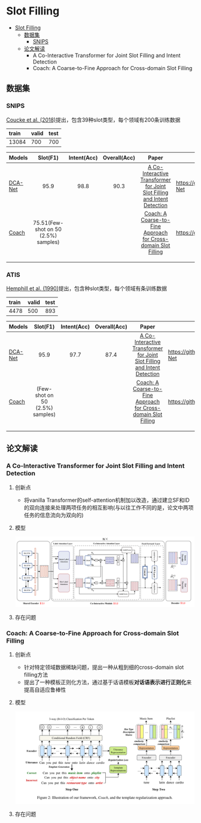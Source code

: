# Slot Filling

- [Slot Filling](#slot-filling)
  - [数据集](#数据集)
    - [SNIPS](#snips)
  - [论文解读](#论文解读)
    - [<a id="dca-net">A Co-Interactive Transformer for Joint Slot Filling and Intent Detection</a>](#a-co-interactive-transformer-for-joint-slot-filling-and-intent-detection)
    - [<a id="coach"> Coach: A Coarse-to-Fine Approach for Cross-domain Slot Filling</a>](#-coach-a-coarse-to-fine-approach-for-cross-domain-slot-filling)

## 数据集

### SNIPS

[ Coucke et al. (2018)](https://arxiv.org/abs/1805.10190)提出，包含39种slot类型，每个领域有200条训练数据

| train | valid | test |
| :---- | :----- | :---- |
| 13084 | 700 | 700 |

| Models              |               Slot(F1)               | Intent(Acc) | Overall(Acc) |                                                    Paper                                                     | Code                                     | 会议    |
| :------------------ | :----------------------------------: | :---------: | :----------: | :----------------------------------------------------------------------------------------------------------: | ---------------------------------------- | ------- |
| [DCA-Net](#dca-net) |                 95.9                 |    98.8     |     90.3     | [A Co-Interactive Transformer for Joint Slot Filling and Intent Detection](https://arxiv.org/abs/2010.03880) | https://github.com/kangbrilliant/DCA-Net |         |
| [Coach](#coach)     | 75.51(Few-shot on 50 (2.5%) samples) |             |              |      [Coach: A Coarse-to-Fine Approach for Cross-domain Slot Filling](https://arxiv.org/abs/2004.11727)      | https://github.com/zliucr/coach          | ACL2020 |
|                     |                                      |             |              |                                                                                                              |                                          |         |
|                     |                                      |             |              |                                                                                                              |                                          |         |
|                     |                                      |             |              |                                                                                                              |                                          |         |



### ATIS

[ Hemphill et al. (1990)](https://www.aclweb.org/anthology/H90-1021.pdf)提出，包含种slot类型，每个领域有条训练数据

| train | valid | test |
| :---- | :----- | :---- |
| 4478 | 500 | 893 |

| Models              |            Slot(F1)             | Intent(Acc) | Overall(Acc) |                            Paper                             | Code                                     | 会议    |
| :------------------ | :-----------------------------: | :---------: | :----------: | :----------------------------------------------------------: | ---------------------------------------- | ------- |
| [DCA-Net](#dca-net) |              95.9               |    97.7     |     87.4     | [A Co-Interactive Transformer for Joint Slot Filling and Intent Detection](https://arxiv.org/abs/2010.03880) | https://github.com/kangbrilliant/DCA-Net |         |
| [Coach](#coach)     | (Few-shot on 50 (2.5%) samples) |             |              | [Coach: A Coarse-to-Fine Approach for Cross-domain Slot Filling](https://arxiv.org/abs/2004.11727) | https://github.com/zliucr/coach          | ACL2020 |
|                     |                                 |             |              |                                                              |                                          |         |
|                     |                                 |             |              |                                                              |                                          |         |
|                     |                                 |             |              |                                                              |                                          |         |



## 论文解读

### <a id="dca-net">A Co-Interactive Transformer for Joint Slot Filling and Intent Detection</a>

1. 创新点

   - 将vanilla Transformer的self-attention机制加以改造，通过建立SF和ID的双向连接来处理两项任务的相互影响(与以往工作不同的是，论文中两项任务的信息流向为双向的)

2. 模型

   ![image-20201102171130747](./pics/DCA.png)

3. 存在问题


### <a id="coach"> Coach: A Coarse-to-Fine Approach for Cross-domain Slot Filling</a>

1. 创新点

   - 针对特定领域数据稀缺问题，提出一种从粗到细的cross-domain slot filling方法
   - 提出了一种模板正则化方法，通过基于话语模板**对话语表示进行正则化**来提高自适应鲁棒性

2. 模型

   <img src="pics/coach.png" alt="image-20201030164946741" style="zoom:100%;" />

3.  存在问题



